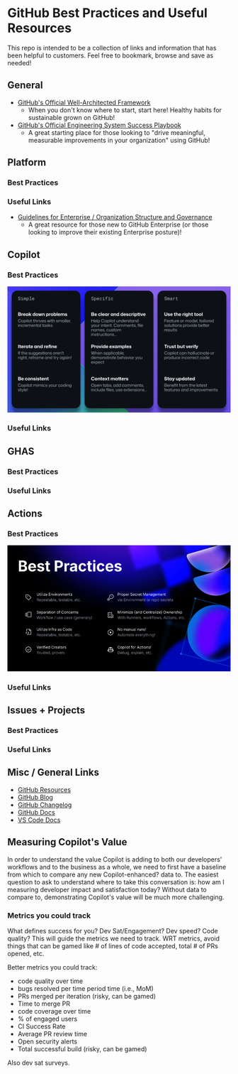 # GitHub Best Practices and Useful Resources

This repo is intended to be a collection of links and information that has been helpful to customers. Feel free to bookmark, browse and save as needed!

## General
- [GitHub's Official Well-Architected Framework](https://wellarchitected.github.com/)
  - When you don't know where to start, start here! Healthy habits for sustainable grown on GitHub!
- [GitHub's Official Engineering System Success Playbook](https://resources.github.com/engineering-system-success-playbook/)
  - A great starting place for those looking to "drive meaningful, measurable improvements in your organization" using GitHub!

## Platform
### Best Practices

### Useful Links
- [Guidelines for Enterprise / Organization Structure and Governance](https://github.blog/enterprise-software/devops/best-practices-for-organizations-and-teams-using-github-enterprise-cloud/)
  - A great resource for those new to GitHub Enterprise (or those looking to improve their existing Enterprise posture)!

## Copilot
### Best Practices
![image.png](/copilot-best-practices.png)
### Useful Links

## GHAS
### Best Practices
### Useful Links

## Actions
### Best Practices
![image.png](/actions-best-practices.png)
### Useful Links

## Issues + Projects
### Best Practices
### Useful Links


## Misc / General Links
- [GitHub Resources](https://resources.github.com/)
- [GitHub Blog](https://github.blog/)
- [GitHub Changelog](https://github.blog/changelog/)
- [GitHub Docs](https://docs.github.com/)
- [VS Code Docs](https://code.visualstudio.com/docs)


## Measuring Copilot's Value
In order to understand the value Copilot is adding to both our developers' workflows and to the business as a whole, we need to first have a baseline from which to compare any new Copilot-enhanced? data to. The easiest question to ask to understand where to take this conversation is: how am I measuring developer impact and satisfaction today? <!-- What metrics do I care about? --> Without data to compare to, demonstrating Copilot's value will be much more challenging.

### Metrics you could track
What defines success for you? Dev Sat/Engagement? Dev speed? Code quality? This will guide the metrics we need to track.
WRT metrics, avoid things that can be gamed like # of lines of code accepted, total # of PRs opened, etc.

Better metrics you could track:
- code quality over time
- bugs resolved per time period time (i.e., MoM)
- PRs merged per iteration (risky, can be gamed)
- Time to merge PR
- code coverage over time
- % of engaged users
- CI Success Rate
- Average PR review time
- Open security alerts
- Total successful build (risky, can be gamed)

Also dev sat surveys.
